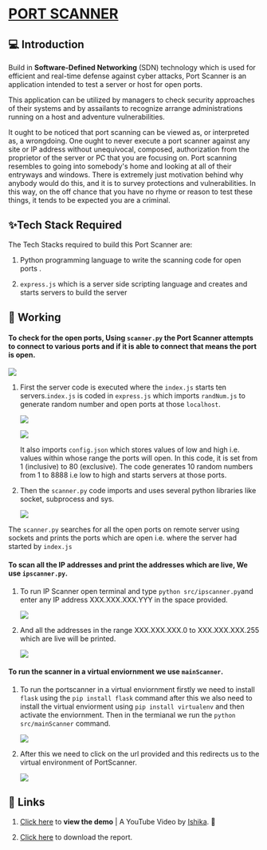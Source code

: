#  [PORT SCANNER](https://vinitshahdeo.github.io/PortScanner/)

## 💻 Introduction

Build in **Software-Defined Networking** (SDN) technology which is used for efficient and real-time defense against cyber attacks, 
 Port Scanner is an application intended to test a server or host for open ports. 

This application can be utilized by managers to check security approaches of their systems and by assailants to recognize arrange administrations running on a host and adventure vulnerabilities.

It ought to be noticed that port scanning can be viewed as, or interpreted as, a wrongdoing. One ought to never execute a port scanner against any site or IP address without unequivocal, composed, authorization from the proprietor of the server or PC that you are focusing on. Port scanning resembles to going into somebody's home and looking at all of their entryways and windows. There is extremely just motivation behind why anybody would do this, and it is to survey protections and vulnerabilities. In this way, on the off chance that you have no rhyme or reason to test these things, it tends to be expected you are a criminal.

## ✨Tech Stack Required

The Tech Stacks required to build this Port Scanner are:

1. Python programming language to write the scanning code for open ports .

2. `express.js` which is a server side scripting language and creates and starts servers to build the server

## 📌 Working

 #### To check for the open ports, Using `scanner.py` the Port Scanner attempts to connect to various ports and if it is able to connect that means the port is open.
  

   ![](https://github.com/SSHREYA71/PortScanner/blob/feature/documentation/assets/scanner.py%20screen.png)
   
   
1. First the server code is executed where the `index.js` starts ten servers.`index.js` is coded in `express.js` which imports `randNum.js` to generate random number and open ports at those `localhost`. 


   ![](https://raw.githubusercontent.com/SSHREYA71/PortScanner/feature/documentation/assets/index.js.png)


   ![](https://raw.githubusercontent.com/SSHREYA71/PortScanner/feature/documentation/assets/randomnm.js.png)
   
    It also imports `config.json` which stores values of low and high i.e. values within whose range the ports will open. In this code, it is set from 1 (inclusive) to 80      (exclusive). The code generates 10 random numbers from 1 to 8888 i.e low to high and starts servers at those ports. 
   

2. Then the `scanner.py` code imports and uses several python libraries like socket, subprocess and sys. 


   ![](https://raw.githubusercontent.com/SSHREYA71/PortScanner/feature/documentation/assets/scanner.py.png)
   

The `scanner.py` searches for all the open ports on remote server using sockets and prints the ports which are open i.e. where the server had started by `index.js`


  #### To scan all the IP addresses and print the addresses which are live, We use `ipscanner.py`.
  

1. To run IP Scanner open terminal and type `python src/ipscanner.py`and enter any IP address XXX.XXX.XXX.YYY in the space provided.


    ![](https://github.com/SSHREYA71/PortScanner/blob/feature/documentation/assets/ipscanner.png)
    
 
2. And all the addresses in the range XXX.XXX.XXX.0 to XXX.XXX.XXX.255   which are live will be printed.


    ![](https://github.com/SSHREYA71/PortScanner/blob/feature/documentation/assets/ipscanned.png)
   

  #### To run the scanner in a virtual enviornment we use `mainScanner`. 
  
  
1. To run the portscanner in a virtual enviornment firstly we need to install `flask` using the `pip install flask` command after this we also need to install the virtual enviorment using `pip install virtualenv` and then activate the enviornment. Then in the termianal we run the `python src/mainScanner` command.


   ![](https://github.com/SSHREYA71/PortScanner/blob/feature/documentation/assets/mainScanner.png)
   

2. After this we need to click on the url provided and this redirects us to the virtual environment of PortScanner.


   ![](https://github.com/SSHREYA71/PortScanner/blob/feature/documentation/assets/virtual%20screen.png)
   
  

## 🔗 Links


1.  [Click here](https://youtu.be/6v8yi4mLhlM) to **view the demo** | A YouTube Video by [Ishika](https://github.com/ishika1727). :raised_hands:


2.  [Click here](./Documentation.docx) to download the report.
